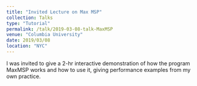 ```yaml
---
title: "Invited Lecture on Max MSP"
collection: Talks
type: "Tutorial"
permalink: /talk/2019-03-08-talk-MaxMSP
venue: "Columbia University"
date: 2019/03/08
location: "NYC"
---
```


I was invited to give a 2-hr interactive demonstration of how the program MaxMSP works and how to use it, giving performance examples from my own practice.